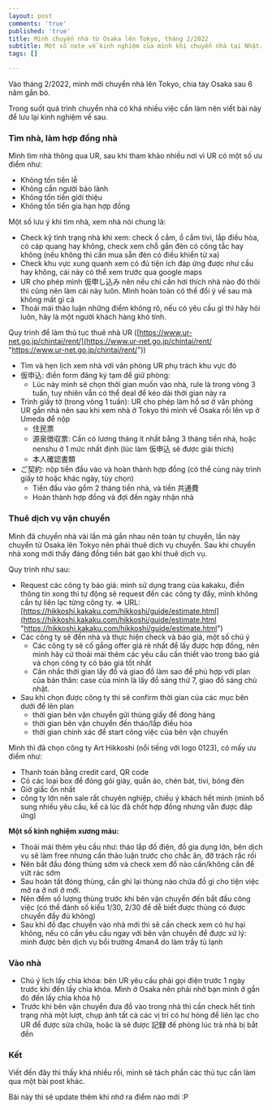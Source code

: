 ```yaml
---
layout: post
comments: 'true'
published: 'true'
title: Mình chuyển nhà từ Osaka lên Tokyo, tháng 2/2022
subtitle: Một số note về kinh nghiệm của mình khi chuyển nhà tại Nhật.
tags: []

---
```

Vào tháng 2/2022, mình mới chuyển nhà lên Tokyo, chia tay Osaka sau 6 năm gắn bó.

Trong suốt quá trình chuyển nhà có khá nhiều việc cần làm nên viết bài này để lưu lại kinh nghiệm về sau.

### Tìm nhà, làm hợp đồng nhà

Mình tìm nhà thông qua UR, sau khi tham khảo nhiều nơi vì UR có một số ưu điểm như:

* Không tốn tiền lễ
* Không cần người bảo lãnh
* Không tốn tiền giới thiệu
* Không tốn tiền gia hạn hợp đồng

Một số lưu ý khi tìm nhà, xem nhà nói chung là:

* Check kỹ tình trạng nhà khi xem: check ổ cắm, ổ cắm tivi, lắp điều hòa, có cáp quang hay không, check xem chỗ gắn đèn có công tắc hay không (nếu không thì cần mua sẵn đèn có điều khiển từ xa)
* Check khu vực xung quanh xem có đủ tiện ích đáp ứng được như cầu hay không, cái này có thể xem trước qua google maps
* UR cho phép mình 仮申し込み nên nếu chỉ cần hơi thích nhà nào đó thôi thì cũng nên làm cái này luôn. Mình hoàn toàn có thể đổi ý về sau mà không mất gì cả
* Thoải mái thảo luận những điểm không rõ, nếu có yêu cầu gì thì hãy hỏi luôn, hãy là một người khách hàng khó tính.

Quy trình để làm thủ tục thuê nhà UR ([https://www.ur-net.go.jp/chintai/rent/](https://www.ur-net.go.jp/chintai/rent/ "https://www.ur-net.go.jp/chintai/rent/"))

* Tìm và hẹn lịch xem nhà với văn phòng UR phụ trách khu vực đó
* 仮申込: điền form đăng ký tạm để giữ phòng:
  * Lúc này mình sẽ chọn thời gian muốn vào nhà, rule là trong vòng 3 tuần, tuy nhiên vẫn có thể deal để kéo dài thời gian này ra
* Trình giấy tờ (trong vòng 1 tuần): UR cho phép làm hồ sơ ở văn phòng UR gần nhà nên sau khi xem nhà ở Tokyo thì mình về Osaka rồi lên vp ở Umeda để nộp
  * 住民票
  * 源泉徴収票: Cần có lương tháng ít nhất bằng 3 tháng tiền nhà, hoặc nenshu ở 1 mức nhất định (lúc làm 仮申込 sẽ được giải thích)
  * 本人確認書類
* ご契約: nộp tiền đầu vào và hoàn thành hợp đồng (có thể cùng này trình giấy tờ hoặc khác ngày, tùy chọn)
  * Tiền đầu vào gồm 2 tháng tiền nhà, và tiền 共通費
  * Hoàn thành hợp đồng và đợi đến ngày nhận nhà

### Thuê dịch vụ vận chuyển

Mình đã chuyển nhà vài lần mà gần nhau nên toàn tự chuyển, lần này chuyển từ Osaka lên Tokyo nên phải thuê dịch vụ chuyển. Sau khi chuyển nhà xong mới thấy đáng đồng tiền bát gạo khi thuê dịch vụ.

Quy trình như sau:

* Request các công ty báo giá: mình sử dụng trang của kakaku, điền thông tin xong thì tự động sẽ request đến các công ty đấy, mình không cần tự liên lạc từng công ty. => URL: [https://hikkoshi.kakaku.com/hikkoshi/guide/estimate.html](https://hikkoshi.kakaku.com/hikkoshi/guide/estimate.html "https://hikkoshi.kakaku.com/hikkoshi/guide/estimate.html")
* Các công ty sẽ đến nhà và thực hiện check và báo giá, một số chú ý
  * Các công ty sẽ cố gắng offer giá rẻ nhất để lấy được hợp đồng, nên mình hãy cứ thoải mái thêm các yêu cầu cần thiết vào trong báo giá và chọn công ty có báo giá tốt nhất
  * Cân nhắc thời gian lấy đồ và giao đồ làm sao để phù hợp với plan của bản thân: case của mình là lấy đồ sáng thứ 7, giao đồ sáng chủ nhật.
* Sau khi chọn được công ty thì sẽ confirm thời gian của các mục bên dưới để lên plan
  * thời gian bên vận chuyển gửi thùng giấy để đóng hàng
  * thời gian bên vận chuyển đến tháo/lắp điều hòa
  * thời gian chính xác để start công việc của bên vận chuyển

Mình thì đã chọn công ty Art Hikkoshi (nổi tiếng với logo 0123), có mấy ưu điểm như:

* Thanh toán bằng credit card, QR code
* Có các loại box để đóng gói giày, quần áo, chén bát, tivi, bóng đèn
* Giờ giấc ổn nhất
* công ty lớn nên sale rất chuyên nghiệp, chiều ý khách hết mình (mình bổ sung nhiều yêu cầu, kể cả lúc đã chốt hợp đồng nhưng vẫn được đáp ứng)

**Một số kinh nghiệm xương máu:**

* Thoải mái thêm yêu cầu như: tháo lắp đồ điện, đồ gia dụng lớn, bên dịch vụ sẽ làm free nhưng cần thảo luận trước cho chắc ăn, đỡ trách rắc rối
* Nên bắt đầu đóng thùng sớm và check xem đồ nào cần/không cần để vứt rác sớm
* Sau hoàn tất đóng thùng, cần ghi lại thùng nào chứa đồ gì cho tiện việc mở ra ở nơi ở mới.
* Nên đếm số lượng thùng trước khi bên vận chuyển đến bắt đầu công việc (có thể đánh số kiểu 1/30, 2/30 để dễ biết được thùng có được chuyển đầy đủ không)
* Sau khi đồ đạc chuyển vào nhà mới thì sẽ cần check xem có hư hại không, nếu có cần yêu cầu ngay với bên vận chuyển để được xử lý: mình được bên dịch vụ bồi trường 4man4 do làm trầy tủ lạnh

### Vào nhà

* Chú ý lịch lấy chìa khóa: bên UR yêu cầu phải gọi điện trước 1 ngày trước khi đến lấy chìa khóa. Mình ở Osaka nên phải nhờ bạn mình ở gần đó đến lấy chìa khóa hộ
* Trước khi bên vận chuyển đưa đồ vào trong nhà thì cần check hết tình trạng nhà một lượt, chụp ảnh tất cả các vị trí có hư hỏng để liên lạc cho UR để được sửa chữa, hoặc là sẽ được 記録 đề phòng lúc trả nhà bị bắt đền

### Kết

Viết đến đây thì thấy khá nhiều rồi, mình sẽ tách phần các thủ tục cần làm qua một bài post khác.

Bài này thì sẽ update thêm khi nhớ ra điểm nào mới :P